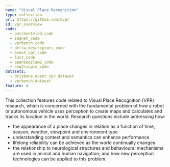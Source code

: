 ```yaml
---
name: "Visual Place Recognition"
type: collection
url: https://github.com/qvpr
id: vpr_overview
code:
  - patchnetvlad_code
  - seqnet_code
  - vprbench_code
  - delta_descriptors_code
  - event_vpr_code
  - lost_code
  - openseqslam2_code
  - seq2single_code
datasets:
  - brisbane_event_vpr_dataset
  - vprbench_dataset
feature: 4
---
```


This collection features code related to Visual Place Recognition (VPR) research, which is concerned with the fundamental problem of how a robot or autonomous vehicle uses perception to create maps and calculates and tracks its location in the world. Research questions include addressing how:
- the appearance of a place changes in relation as a function of time, season, weather, viewpoint and environment type
- understanding context and semantics can enhance performance
- lifelong reliability can be achieved as the world continually changes
- the relationship to neurological structures and behavioural mechanisms are used in animal and human navigation; and how new perception technologies can be applied to this problem.

